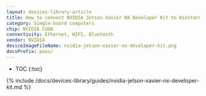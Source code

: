 ```yaml
---
layout: devices-library-article
title: How to connect NVIDIA Jetson Xavier NX Developer Kit to WinstarCloud?
category: Single-board computers
chip: NVIDIA CUDA
connectivity: Ethernet, WIFI, Bluetooth
vendor: NVIDIA
deviceImageFileName: nvidia-jetson-xavier-nx-developer-kit.png
docsPrefix: paas/
---
```



* TOC
{:toc}

{% include /docs/devices-library/guides/nvidia-jetson-xavier-nx-developer-kit.md %}